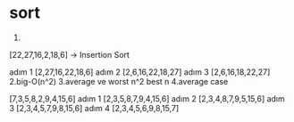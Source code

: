 # sort
1.
[22,27,16,2,18,6] -> Insertion Sort

adım 1 [2,27,16,22,18,6]
adım 2 [2,6,16,22,18,27]
adım 3 [2,6,16,18,22,27] 
2.big-O(n^2) 
3.average ve worst n^2 best n
4.average case

[7,3,5,8,2,9,4,15,6]
adım 1 [2,3,5,8,7,9,4,15,6]
adım 2 [2,3,4,8,7,9,5,15,6]
adım 3 [2,3,4,5,7,9,8,15,6]
adım 4 [2,3,4,5,6,9,8,15,7]
